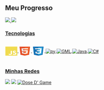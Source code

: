    <h2>Meu Progresso</h2>
<div>
    <a href="https://github.com/andrejsantos">
        <img height="200"
            src="https://github-readme-stats.vercel.app/api?username=andrejsantos&show_icons=true&theme=gruvbox&include_all_commits=true&count_private=true" />
        <img height="200"
            src="https://github-readme-stats.vercel.app/api/top-langs/?username=andrejsantos&layout=compact&langs_count=6&theme=gruvbox" />
</div>

   <h3>Tecnologias</h3>
    
<div style="display:inline_block"> <br>
    <img align="center" alt="Js" height="30" width="40"
        src="https://raw.githubusercontent.com/devicons/devicon/master/icons/javascript/javascript-plain.svg">
    <img align="center" alt="HTML" height="30" width="40"
        src="https://raw.githubusercontent.com/devicons/devicon/master/icons/html5/html5-original.svg">
    <img align="center" alt="CSS" height="30" width="40"
        src="https://raw.githubusercontent.com/devicons/devicon/master/icons/css3/css3-original.svg">
    <img align="center" alt="py" height="30" width="40"
        src="https://cdn.jsdelivr.net/gh/devicons/devicon/icons/python/python-original.svg" />
    <img align="center" alt="GML" height="30" width="30" src="https://www.svgrepo.com/show/373618/gamemaker2.svg" />
    <img align="center" alt="Java" height="40" width="45"
        src="https://cdn.jsdelivr.net/gh/devicons/devicon/icons/java/java-original.svg" />
    <img align="center" alt="C#" height="35" width="35"
        src="https://cdn.jsdelivr.net/gh/devicons/devicon/icons/csharp/csharp-original.svg" />
</div>

<br>

   <h3>Minhas Redes</h3>

<div>
    <a href="mailto:andrejesus867@gmail.com"><img
            src="https://img.shields.io/badge/-Gmail-%23333?style=for-the-badge&logo=gmail&logoColor=white"
            target="_blank"></a>
    <a href="https://www.linkedin.com/in/andr%C3%A9-de-jesus-santos-680933213/" target="_blank"><img
            src="https://img.shields.io/badge/-LinkedIn-%230077B5?style=for-the-badge&logo=linkedin&logoColor=white"
            target="_blank"></a>
    <a href="https://tiodoramen0.itch.io/"><img alt="Dose D' Game" height="28" width="110"
            src="https://cdn.arstechnica.net/wp-content/uploads/2021/05/itchio-logo-black.png"></a>
</div>

